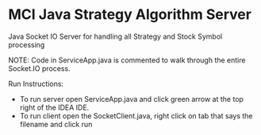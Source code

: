 # MCI Java Strategy Algorithm Server
Java Socket IO Server for handling all Strategy and Stock Symbol processing


NOTE: Code in ServiceApp.java is commented to walk through the entire Socket.IO process.

Run Instructions:
- To run server open ServiceApp.java and click green arrow at the top right of the IDEA IDE. 
- To run client open the SocketClient.java, right click on tab that says the filename and click run
